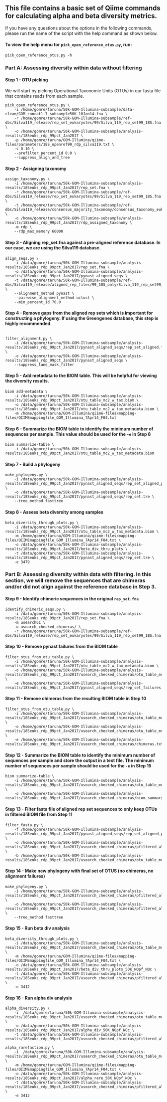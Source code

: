 ## This file contains a basic set of Qiime commands for calculating alpha and beta diversity metrics.

If you have any questions about the options in the following commands, please run the name of the script with the help command as shown below.

#### To view the help menu for `pick_open_reference_otus.py`, run:

```
pick_open_reference_otus.py -h

```
### Part A: Assessing diversity within data without filtering 
#### Step 1 - OTU picking
We will start by picking Operational Taxonomic Units (OTUs) in our fasta file that contains reads from each sample. 


```
pick_open_reference_otus.py \
	-i /home/gomre/taruna/50k-GOM-Illumina-subsample/data-clean/GOM_concat1.7_subsample50K_10Jan14.fna \
	-r /home/gomre/taruna/50k-GOM-Illumina-subsample/ref-dbs/Silva119_release/rep_set_eukaryotes/99/Silva_119_rep_set99_18S.fna \
	-o /home/gomre/taruna/50k-GOM-Illumina-subsample/analysis-results/18Seuks_rdp_99pct_Jan2017 \
	-p /home/gomre/taruna/GOM-Illumina/qiime-files/parameters/18S_openref99_rdp_silva119.txt \
	-s 0.10 \
	--prefilter_percent_id 0.0 \
	--suppress_align_and_tree
```
#### Step 2 - Assigning taxonomy 

```
assign_taxonomy.py \
	-i /home/gomre/taruna/50k-GOM-Illumina-subsample/analysis-results/18Seuks_rdp_99pct_Jan2017/rep_set.fna \
	-r /home/gomre/taruna/50k-GOM-Illumina-subsample/ref-dbs/Silva119_release/rep_set_eukaryotes/99/Silva_119_rep_set99_18S.fna \
	-t /home/gomre/taruna/50k-GOM-Illumina-subsample/ref-dbs/Silva119_release/consensus_majority_taxonomy/consensus_taxonomy_eukaryotes/99/taxonomy_99_7_levels_consensus.txt \
	-o /home/gomre/taruna/50k-GOM-Illumina-subsample/analysis-results/18Seuks_rdp_99pct_Jan2017/rdp_assigned_taxonomy \
	-m rdp \
	--rdp_max_memory 60000
```


#### Step 3 - Aligning rep_set.fna against a pre-aligned reference database. In our case, we are using the Silva119 database. 
```
align_seqs.py \
	-i /data/gomre/taruna/50k-GOM-Illumina-subsample/analysis-results/18Seuks_rdp_99pct_Jan2017/rep_set.fna \
	-o /data/gomre/taruna/50k-GOM-Illumina-subsample/analysis-results/18Seuks_rdp_99pct_Jan2017/pynast_aligned_seqs \
	-t /data/gomre/taruna/50k-GOM-Illumina-subsample/ref-dbs/Silva119_release/aligned_rep_files/99_18S_only/Silva_119_rep_set99_aligned_18S_only.fna \
	--alignment_method pynast \
	--pairwise_alignment_method uclust \
	--min_percent_id 70.0
```


#### Step 4 - Remove gaps from the aligned rep sets which is important for constructing a phylogeny. If using the Greengenes database, this step is highly recommended. 
```

filter_alignment.py \
	-i /data/gomre/taruna/50k-GOM-Illumina-subsample/analysis-results/18Seuks_rdp_99pct_Jan2017/pynast_aligned_seqs/rep_set_aligned.fasta \
	-o /data/gomre/taruna/50k-GOM-Illumina-subsample/analysis-results/18Seuks_rdp_99pct_Jan2017/pynast_aligned_seqs \
	--suppress_lane_mask_filter
```

#### Step 5 - Add metadata to the BIOM table. This will be helpful for viewing the diversity results.
```
biom add-metadata \
	-i /data/gomre/taruna/50k-GOM-Illumina-subsample/analysis-results/18Seuks_rdp_99pct_Jan2017/otu_table_mc2_w_tax.biom \
	-o /data/gomre/taruna/50k-GOM-Illumina-subsample/analysis-results/18Seuks_rdp_99pct_Jan2017/otu_table_mc2_w_tax_metadata.biom \
	-m /home/gomre/taruna/GOM-Illumina/qiime-files/mapping-files/QIIMEmappingfile_GOM_Illumina_7Apr14_F04.txt
```

#### Step 6 - Summarize the BIOM table to identify the minimum number of sequences per sample. This value should be used for the `-e` in Step 8  

```
biom summarize-table \
	-i /data/gomre/taruna/50k-GOM-Illumina-subsample/analysis-results/18Seuks_rdp_99pct_Jan2017/otu_table_mc2_w_tax_metadata.biom
```

#### Step 7 - Build a phylogeny
```
make_phylogeny.py \
	-i /data/gomre/taruna/50k-GOM-Illumina-subsample/analysis-results/18Seuks_rdp_99pct_Jan2017/pynast_aligned_seqs/rep_set_aligned_pfiltered.fasta \
	-o /data/gomre/taruna/50k-GOM-Illumina-subsample/analysis-results/18Seuks_rdp_99pct_Jan2017/pynast_aligned_seqs/rep_set.tre \
	--tree_method fasttree
```
#### Step 8 - Assess beta diversity among samples

```
beta_diversity_through_plots.py \
	-i /data/gomre/taruna/50k-GOM-Illumina-subsample/analysis-results/18Seuks_rdp_99pct_Jan2017/otu_table_mc2_w_tax_metadata.biom \
	-m /home/gomre/taruna/GOM-Illumina/qiime-files/mapping-files/QIIMEmappingfile_GOM_Illumina_7Apr14_F04.txt \
	-o /data/gomre/taruna/50k-GOM-Illumina-subsample/analysis-results/18Seuks_rdp_99pct_Jan2017/beta_div_thru_plots \
	-t /data/gomre/taruna/50k-GOM-Illumina-subsample/analysis-results/18Seuks_rdp_99pct_Jan2017/pynast_aligned_seqs/rep_set.tre \
	-e 3479
```
### Part B: Assessing diversity within data with filtering. In this section, we will remove the sequences that are chimeras and/or did not align against the reference database in Step 3.

#### Step 9 - Identify chimeric sequences in the original `rep_set.fna`
```
identify_chimeric_seqs.py \
	-i /data/gomre/taruna/50k-GOM-Illumina-subsample/analysis-results/18Seuks_rdp_99pct_Jan2017/rep_set.fna \
	-m usearch61 \
	-o usearch_checked_chimeras/ \
	-r /home/gomre/taruna/50k-GOM-Illumina-subsample/ref-dbs/Silva119_release/rep_set_eukaryotes/99/Silva_119_rep_set99_18S.fna
```


#### Step 10 - Remove pynast failures from the BIOM table
```
filter_otus_from_otu_table.py \
	-i /home/gomre/taruna/50k-GOM-Illumina-subsample/analysis-results/18Seuks_rdp_99pct_Jan2017/otu_table_mc2_w_tax_metadata.biom \
	-o /home/gomre/taruna/50k-GOM-Illumina-subsample/analysis-results/18Seuks_rdp_99pct_Jan2017/usearch_checked_chimeras/otu_table_mc2_w_tax_metadata_NOpynastfail.biom \
	-e /home/gomre/taruna/50k-GOM-Illumina-subsample/analysis-results/18Seuks_rdp_99pct_Jan2017/pynast_aligned_seqs/rep_set_failures.fasta
```

#### Step 11 - Remove chimeras from the resulting BIOM table in Step 10

```
filter_otus_from_otu_table.py \
	-i /home/gomre/taruna/50k-GOM-Illumina-subsample/analysis-results/18Seuks_rdp_99pct_Jan2017/usearch_checked_chimeras/otu_table_mc2_w_tax_metadata_NOpynastfail.biom \
	-o /home/gomre/taruna/50k-GOM-Illumina-subsample/analysis-results/18Seuks_rdp_99pct_Jan2017/usearch_checked_chimeras/otu_table_mc2_w_tax_metadata_NOpynastfail_NOchimeras.biom \
	-e /home/gomre/taruna/50k-GOM-Illumina-subsample/analysis-results/18Seuks_rdp_99pct_Jan2017/usearch_checked_chimeras/chimeras.txt
```
#### Step 12 - Summarize the BIOM table to identify the minimum number of sequences per sample and store the output in a text file. The minimum number of sequences per sample should be used for the `-e` in Step 15
```
biom summarize-table \
	-i /home/gomre/taruna/50k-GOM-Illumina-subsample/analysis-results/18Seuks_rdp_99pct_Jan2017/usearch_checked_chimeras/otu_table_mc2_w_tax_NOpynastfail_NOchimeras_metadata.biom \
	-o /home/gomre/taruna/50k-GOM-Illumina-subsample/analysis-results/18Seuks_rdp_99pct_Jan2017/usearch_checked_chimeras/biom_summary_filt_NOpf_NOc.txt
```

#### Step 13 - Filter fasta file of aligned rep set sequences to only keep OTUs in filtered BIOM file from Step 11
```
filter_fasta.py \
	-f /home/gomre/taruna/50k-GOM-Illumina-subsample/analysis-results/18Seuks_rdp_99pct_Jan2017/pynast_aligned_seqs/rep_set_aligned_pfiltered.fasta \
	-o /home/gomre/taruna/50k-GOM-Illumina-subsample/analysis-results/18Seuks_rdp_99pct_Jan2017/usearch_checked_chimeras/pfiltered_align_BIOMfilt.fasta \
	-b /home/gomre/taruna/50k-GOM-Illumina-subsample/analysis-results/18Seuks_rdp_99pct_Jan2017/usearch_checked_chimeras/otu_table_mc2_w_tax_metadata_NOpynastfail_NOchimeras.biom
```

#### Step 14 - Make new phylogeny with final set of OTUS (no chimeras, no alignment failures)
```
make_phylogeny.py \
	-i /home/gomre/taruna/50k-GOM-Illumina-subsample/analysis-results/18Seuks_rdp_99pct_Jan2017/usearch_checked_chimeras/pfiltered_align_BIOMfilt.fasta \
	-o /home/gomre/taruna/50k-GOM-Illumina-subsample/analysis-results/18Seuks_rdp_99pct_Jan2017/usearch_checked_chimeras/pfiltered_align_BIOMfilt.tre \
	--tree_method fasttree
```

#### Step 15 - Run beta div analysis
```
beta_diversity_through_plots.py \
	-i /data/gomre/taruna/50k-GOM-Illumina-subsample/analysis-results/18Seuks_rdp_99pct_Jan2017/usearch_checked_chimeras/otu_table_mc2_w_tax_metadata_NOpynastfail_NOchimeras.biom \
	-m /home/gomre/taruna/GOM-Illumina/qiime-files/mapping-files/QIIMEmappingfile_GOM_Illumina_7Apr14_F04.txt \
	-o /data/gomre/taruna/50k-GOM-Illumina-subsample/analysis-results/18Seuks_rdp_99pct_Jan2017/beta_div_thru_plots_50K_NOpf_NOc \
	-t /data/gomre/taruna/50k-GOM-Illumina-subsample/analysis-results/18Seuks_rdp_99pct_Jan2017/usearch_checked_chimeras/pfiltered_align_BIOMfilt.tre \
	-e 3412
```
#### Step 16 - Run alpha div analysis

```
alpha_diversity.py \
	-i  /data/gomre/taruna/50k-GOM-Illumina-subsample/analysis-results/18Seuks_rdp_99pct_Jan2017/usearch_checked_chimeras/otu_table_mc2_w_tax_metadata_NOpynastfail_NOchimeras.biom \
	-o /data/gomre/taruna/50k-GOM-Illumina-subsample/analysis-results/18Seuks_rdp_99pct_Jan2017/alpha_div_50K_NOpf_NOc \
	-t /data/gomre/taruna/50k-GOM-Illumina-subsample/analysis-results/18Seuks_rdp_99pct_Jan2017/usearch_checked_chimeras/pfiltered_align_BIOMfilt.tre 
```
```
alpha_rarefaction.py \
	-i  /data/gomre/taruna/50k-GOM-Illumina-subsample/analysis-results/18Seuks_rdp_99pct_Jan2017/usearch_checked_chimeras/otu_table_mc2_w_tax_metadata_NOpynastfail_NOchimeras.biom \
	-m /home/gomre/taruna/GOM-Illumina/qiime-files/mapping-files/QIIMEmappingfile_GOM_Illumina_7Apr14_F04.txt \
	-o /data/gomre/taruna/50k-GOM-Illumina-subsample/analysis-results/18Seuks_rdp_99pct_Jan2017/alpha_rare_50K_NOpf_NOc \
	-t /data/gomre/taruna/50k-GOM-Illumina-subsample/analysis-results/18Seuks_rdp_99pct_Jan2017/usearch_checked_chimeras/pfiltered_align_BIOMfilt.tre \
	-e 3412
```